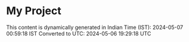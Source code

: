 # My Project

This content is dynamically generated in Indian Time (IST): 2024-05-07 00:59:18 IST
Converted to UTC: 2024-05-06 19:29:18 UTC
